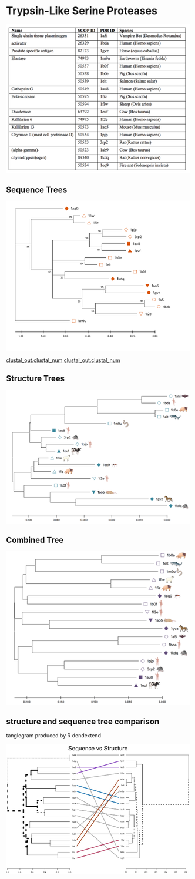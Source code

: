 # Trypsin-Like Serine Proteases

<img src="trypsin_table.png" width="500">

## Sequence Trees

<img src="seq_tree_shapes.png" width="500">

[clustal_out.clustal_num](sequence_alignment)
[clustal_out.clustal_num](sequence_alignment)

## Structure Trees

<img src="struc tree.png" width="500">

## Combined Tree

<img src="combined tree good.png" width="500">

## structure and sequence tree comparison

tanglegram produced by R dendextend

<img src="tangle.jpeg" width="500">





 
